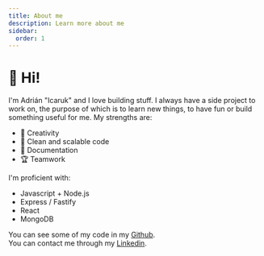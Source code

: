 ```yaml
---
title: About me
description: Learn more about me
sidebar:
  order: 1
---
```


# 👋 Hi!  
I'm Adrián "Icaruk" and I love building stuff. I always have a side project to work on, the purpose of which is to learn new things, to have fun or build something useful for me.
My strengths are:

- 🔮 Creativity
- 🧹 Clean and scalable code
- 📄 Documentation
- 🏆 Teamwork

I'm proficient with:

  - Javascript + Node.js
  - Express / Fastify
  - React
  - MongoDB


You can see some of my code in my [Github](https://github.com/icaruk).  
You can contact me through my [Linkedin](https://www.linkedin.com/in/adrian-tortajada/).
